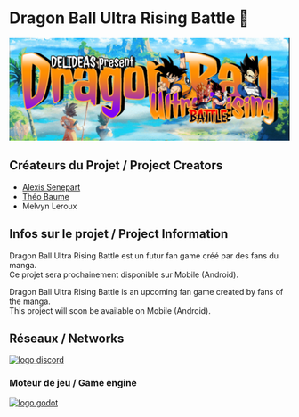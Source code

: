 # Dragon Ball Ultra Rising Battle 🐉

![Logo du jeu](https://github.com/Delideas/DBURB/blob/main/images/banner.png)

## Créateurs du Projet / Project Creators
- [Alexis Senepart](https://github.com/Kh4ru)
- [Théo Baume](https://github.com/Nasus02X)
- Melvyn Leroux

## Infos sur le projet / Project Information
Dragon Ball Ultra Rising Battle est un futur fan game créé par des fans du manga.\
Ce projet sera prochainement disponible sur Mobile (Android).

Dragon Ball Ultra Rising Battle is an upcoming fan game created by fans of the manga.\
This project will soon be available on Mobile (Android).

## Réseaux / Networks
[![logo discord](https://avatars.githubusercontent.com/u/1965106?s=64&v=4)](https://discord.gg/JuU67wDf9u)

### Moteur de jeu / Game engine
<a href="https://godotengine.org">
    <img src="https://godotengine.org/assets/press/logo_large_color_dark.svg" alt="logo godot" width="64">
</a>
